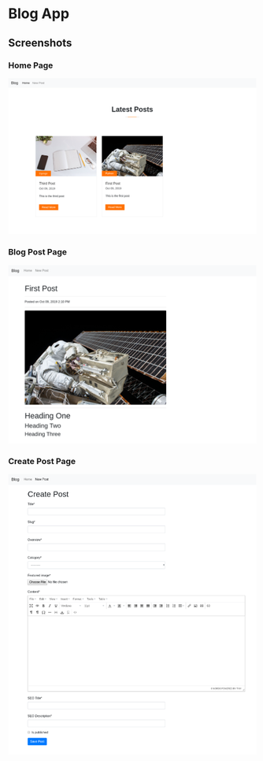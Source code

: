 # Blog App  

## Screenshots
### Home Page
![Home Page Screenshot](screenshots/home-page.png "Home Page")

### Blog Post Page
![Blog Post](screenshots/post.png "Blog Post")

### Create Post Page
![Create Post Page](screenshots/create-post.png "Create Post")
